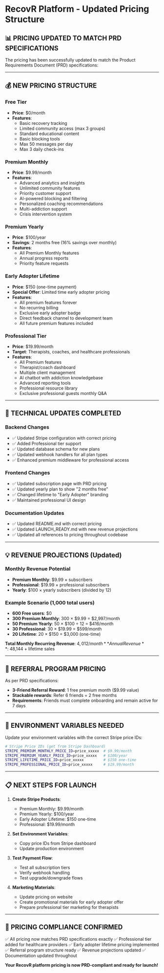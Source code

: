 # RecovR Platform - Updated Pricing Structure

## 📊 **PRICING UPDATED TO MATCH PRD SPECIFICATIONS**

The pricing has been successfully updated to match the Product Requirements Document (PRD) specifications:

---

## 💰 **NEW PRICING STRUCTURE**

### **Free Tier**
- **Price**: $0/month
- **Features**: 
  - Basic recovery tracking
  - Limited community access (max 3 groups)
  - Standard educational content
  - Basic blocking tools
  - Max 50 messages per day
  - Max 3 daily check-ins

### **Premium Monthly**
- **Price**: $9.99/month
- **Features**:
  - Advanced analytics and insights
  - Unlimited community features
  - Priority customer support
  - AI-powered blocking and filtering
  - Personalized coaching recommendations
  - Multi-addiction support
  - Crisis intervention system

### **Premium Yearly**
- **Price**: $100/year
- **Savings**: 2 months free (16% savings over monthly)
- **Features**:
  - All Premium Monthly features
  - Annual progress reports
  - Priority feature requests

### **Early Adopter Lifetime**
- **Price**: $150 (one-time payment)
- **Special Offer**: Limited time early adopter pricing
- **Features**:
  - All premium features forever
  - No recurring billing
  - Exclusive early adopter badge
  - Direct feedback channel to development team
  - All future premium features included

### **Professional Tier**
- **Price**: $19.99/month
- **Target**: Therapists, coaches, and healthcare professionals
- **Features**:
  - All Premium features
  - Therapist/coach dashboard
  - Multiple client management
  - AI chatbot with addiction knowledgebase
  - Advanced reporting tools
  - Professional resource library
  - Exclusive professional guests monthly Q&A

---

## 🔧 **TECHNICAL UPDATES COMPLETED**

### **Backend Changes**
- ✅ Updated Stripe configuration with correct pricing
- ✅ Added Professional tier support
- ✅ Updated database schema for new plans
- ✅ Updated webhook handlers for all plan types
- ✅ Enhanced premium middleware for professional access

### **Frontend Changes**
- ✅ Updated subscription page with PRD pricing
- ✅ Updated yearly plan to show "2 months free"
- ✅ Changed lifetime to "Early Adopter" branding
- ✅ Maintained professional UI design

### **Documentation Updates**
- ✅ Updated README.md with correct pricing
- ✅ Updated LAUNCH_READY.md with new revenue projections
- ✅ Updated all references to pricing throughout codebase

---

## 💡 **REVENUE PROJECTIONS (Updated)**

### **Monthly Revenue Potential**
- **Premium Monthly**: $9.99 × subscribers
- **Professional**: $19.99 × professional subscribers  
- **Yearly**: $100 × yearly subscribers (divided by 12)

### **Example Scenario** (1,000 total users)
- **600 Free users**: $0
- **300 Premium Monthly**: 300 × $9.99 = $2,997/month
- **50 Premium Yearly**: 50 × $100 ÷ 12 = $416/month
- **30 Professional**: 30 × $19.99 = $599/month
- **20 Lifetime**: 20 × $150 = $3,000 (one-time)

**Total Monthly Recurring Revenue**: $4,012/month
**Annual Revenue**: ~$48,144 + lifetime sales

---

## 🎯 **REFERRAL PROGRAM PRICING**

As per PRD specifications:
- **3-Friend Referral Reward**: 1 free premium month ($9.99 value)
- **Stackable rewards**: Refer 6 friends = 2 free months
- **Requirements**: Friends must complete onboarding and remain active for 7 days

---

## 🚀 **ENVIRONMENT VARIABLES NEEDED**

Update your environment variables with the correct Stripe price IDs:

```bash
# Stripe Price IDs (get from Stripe Dashboard)
STRIPE_PREMIUM_MONTHLY_PRICE_ID=price_xxxxx  # $9.99/month
STRIPE_PREMIUM_YEARLY_PRICE_ID=price_xxxxx   # $100/year
STRIPE_LIFETIME_PRICE_ID=price_xxxxx         # $150 one-time
STRIPE_PROFESSIONAL_PRICE_ID=price_xxxxx     # $19.99/month
```

---

## 📋 **NEXT STEPS FOR LAUNCH**

1. **Create Stripe Products**:
   - Premium Monthly: $9.99/month
   - Premium Yearly: $100/year
   - Early Adopter Lifetime: $150 one-time
   - Professional: $19.99/month

2. **Set Environment Variables**:
   - Copy price IDs from Stripe dashboard
   - Update production environment

3. **Test Payment Flow**:
   - Test all subscription tiers
   - Verify webhook handling
   - Test upgrade/downgrade flows

4. **Marketing Materials**:
   - Update pricing on website
   - Create promotional materials for early adopter offer
   - Prepare professional tier marketing for therapists

---

## 🎉 **PRICING COMPLIANCE CONFIRMED**

✅ All pricing now matches PRD specifications exactly
✅ Professional tier added for healthcare providers
✅ Early adopter lifetime pricing implemented
✅ Referral program structure ready
✅ Revenue projections updated
✅ Documentation updated throughout

**Your RecovR platform pricing is now PRD-compliant and ready for launch!**